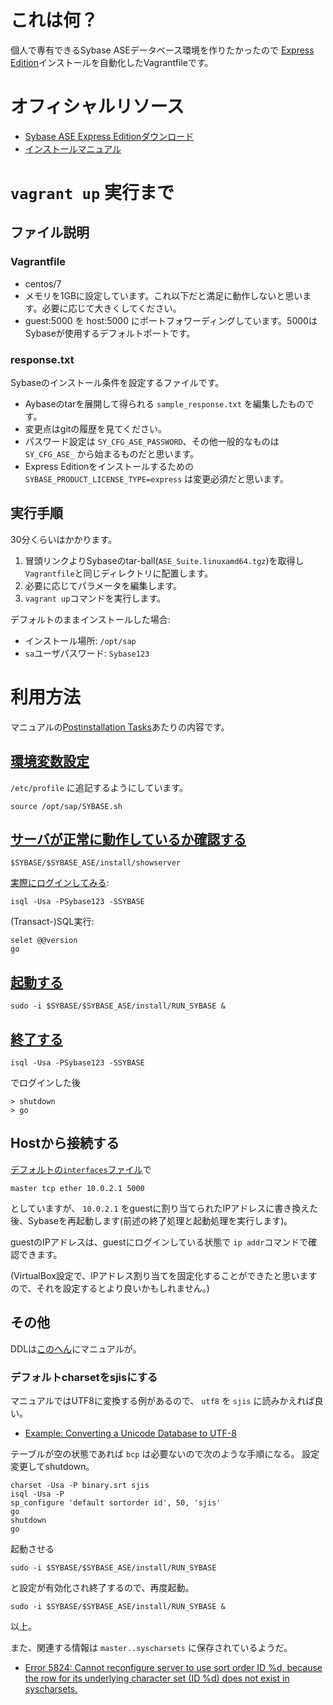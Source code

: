 # これは何？

個人で専有できるSybase ASEデータベース環境を作りたかったので
[Express Edition](http://infocenter.sybase.com/help/index.jsp?topic=/com.sybase.infocenter.dc10083.1540/doc/html/wil1317747719948.html)インストールを自動化したVagrantfileです。

# オフィシャルリソース

* [Sybase ASE Express Editionダウンロード](https://www.sap.com/cmp/syb/crm-xu15-int-asexprdm/index.html)
* [インストールマニュアル](https://help.sap.com/viewer/244b731a316a4de0ad1dd618937b0f8e/16.0.0.0/en-US/a6e667adbc2b101494d092f8b04012ba.html)

# `vagrant up` 実行まで

## ファイル説明

### Vagrantfile

* centos/7
* メモリを1GBに設定しています。これ以下だと満足に動作しないと思います。必要に応じて大きくしてください。
* guest:5000 を host:5000 にポートフォワーディングしています。5000はSybaseが使用するデフォルトポートです。

### response.txt

Sybaseのインストール条件を設定するファイルです。

* Aybaseのtarを展開して得られる `sample_response.txt` を編集したものです。
* 変更点はgitの履歴を見てください。
* パスワード設定は `SY_CFG_ASE_PASSWORD`、その他一般的なものは `SY_CFG_ASE_` から始まるものだと思います。
* Express Editionをインストールするための `SYBASE_PRODUCT_LICENSE_TYPE=express` は変更必須だと思います。

## 実行手順

30分くらいはかかります。

1. 冒頭リンクよりSybaseのtar-ball(`ASE_Suite.linuxamd64.tgz`)を取得し`Vagrantfile`と同じディレクトリに配置します。
1. 必要に応じてパラメータを編集します。
1. `vagrant up`コマンドを実行します。

デフォルトのままインストールした場合:

* インストール場所: `/opt/sap`
* `sa`ユーザパスワード: `Sybase123`

# 利用方法

マニュアルの[Postinstallation Tasks](https://help.sap.com/viewer/244b731a316a4de0ad1dd618937b0f8e/16.0.0.0/en-US/a6e8dcfbbc2b1014a59bceaf9d7f47ce.html)あたりの内容です。

## [環境変数設定](https://help.sap.com/viewer/244b731a316a4de0ad1dd618937b0f8e/16.0.0.0/en-US/a6ebdcc0bc2b1014a0f0fad105f10ae9.html)

`/etc/profile` に追記するようにしています。

    source /opt/sap/SYBASE.sh

## [サーバが正常に動作しているか確認する](https://help.sap.com/viewer/244b731a316a4de0ad1dd618937b0f8e/16.0.0.0/en-US/a6ebdcc0bc2b1014a0f0fad105f10ae9.html)

    $SYBASE/$SYBASE_ASE/install/showserver

[実際にログインしてみる](https://help.sap.com/viewer/244b731a316a4de0ad1dd618937b0f8e/16.0.0.0/en-US/a6ec23cabc2b1014a8f3bd71e198083f.html):

    isql -Usa -PSybase123 -SSYBASE


(Transact-)SQL実行:

    selet @@version
    go

## [起動する](https://help.sap.com/viewer/5343aa754dca495fb95f39ef101d5398/16.0.0.0/en-US/a7015cbcbc2b1014a900d75f844d261e.html)

    sudo -i $SYBASE/$SYBASE_ASE/install/RUN_SYBASE &

## [終了する](https://help.sap.com/viewer/5343aa754dca495fb95f39ef101d5398/16.0.0.0/en-US/a7031e19bc2b10148574acf2e6c010a6.html)

    isql -Usa -PSybase123 -SSYBASE

でログインした後

    > shutdown
    > go

## Hostから接続する

[デフォルトの`interfaces`ファイル](./interfaces)で

    master tcp ether 10.0.2.1 5000

としていますが、 `10.0.2.1` をguestに割り当てられたIPアドレスに書き換えた後、Sybaseを再起動します(前述の終了処理と起動処理を実行します)。

guestのIPアドレスは、guestにログインしている状態で `ip addr`コマンドで確認できます。

(VirtualBox設定で、IPアドレス割り当てを固定化することができたと思いますので、それを設定するとより良いかもしれません。)

## その他

DDLは[このへん](https://help.sap.com/viewer/4c45f8d627434bb19e10dd0abbb757b0/16.0.0.0/en-US/ab04bcd2bc2b101497868a1a54944a99.html)にマニュアルが。

### デフォルトcharsetをsjisにする

マニュアルではUTF8に変換する例があるので、 `utf8` を `sjis` に読みかえれば良い。

* [Example: Converting a Unicode Database to UTF-8](http://infocenter.sybase.com/help/index.jsp?topic=/com.sybase.infocenter.dc31654.1600/doc/html/san1360629218880.html)

テーブルが空の状態であれば `bcp` は必要ないので次のような手順になる。
設定変更してshutdown。

    charset -Usa -P binary.srt sjis
    isql -Usa -P
    sp_configure 'default sortorder id', 50, 'sjis'
    go
    shutdown
    go

起動させる

    sudo -i $SYBASE/$SYBASE_ASE/install/RUN_SYBASE

と設定が有効化され終了するので、再度起動。

    sudo -i $SYBASE/$SYBASE_ASE/install/RUN_SYBASE &

以上。

また、関連する情報は `master..syscharsets` に保存されているようだ。

* [Error 5824: Cannot reconfigure server to use sort order ID %d, because the row for its underlying character set (ID %d) does not exist in syscharsets.](http://infocenter.sybase.com/help/index.jsp?topic=/com.sybase.infocenter.dc00729.1500/html/errMessageAdvRes/BGBBDCDB.htm)
